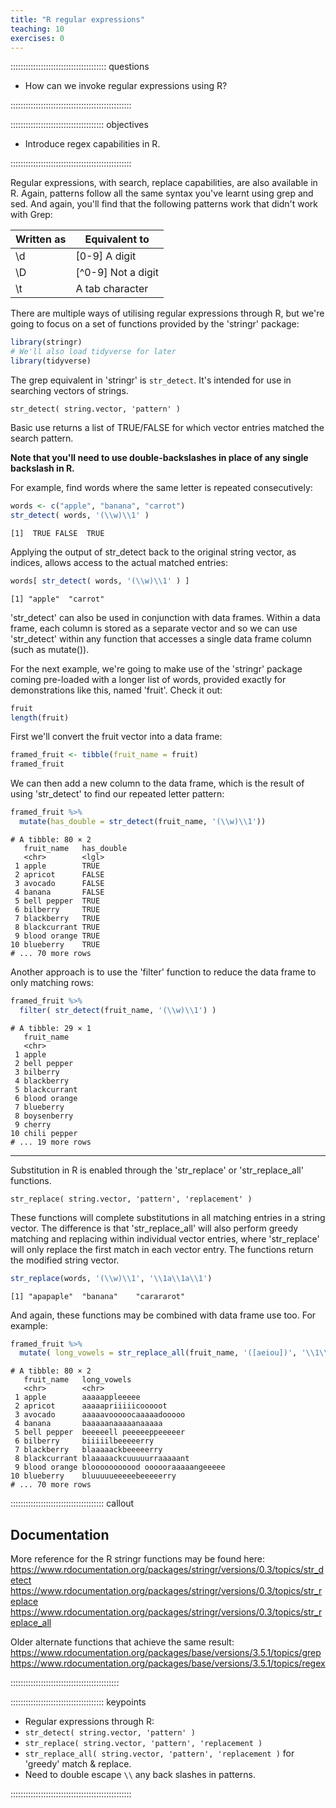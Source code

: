```yaml
---
title: "R regular expressions"
teaching: 10
exercises: 0
---
```

  
:::::::::::::::::::::::::::::::::::::: questions 

- How can we invoke regular expressions using R?

::::::::::::::::::::::::::::::::::::::::::::::::
  
::::::::::::::::::::::::::::::::::::: objectives

- Introduce regex capabilities in R.

::::::::::::::::::::::::::::::::::::::::::::::::
  
  
Regular expressions, with search, replace capabilities, are also available in R.
Again, patterns follow all the same syntax you've learnt using grep and sed.
And again, you'll find that the following patterns work that didn't work with Grep:  
  
Written as | Equivalent to
----|----
\\d | [0-9] A digit
\\D | [^0-9] Not a digit
\\t | A tab character

  
There are multiple ways of utilising regular expressions through R, but we're going to focus on
a set of functions provided by the 'stringr' package:  

~~~r
library(stringr)
# We'll also load tidyverse for later
library(tidyverse)
~~~
  
The grep equivalent in 'stringr' is `str_detect`. It's intended for use in searching vectors of strings.  

```str_detect( string.vector, 'pattern' )```  

Basic use returns a list of TRUE/FALSE for which vector entries matched the search pattern.  
  
**Note that you'll need to use double-backslashes in place of any single backslash in R.**  
  
For example, find words where the same letter is repeated consecutively:  

~~~r
words <- c("apple", "banana", "carrot")
str_detect( words, '(\\w)\\1' )
~~~

~~~output
[1]  TRUE FALSE  TRUE
~~~


Applying the output of str_detect back to the original string vector, as indices, allows access to the actual matched entries:  

~~~r
words[ str_detect( words, '(\\w)\\1' ) ]
~~~

~~~output
[1] "apple"  "carrot"
~~~
  
  
'str_detect' can also be used in conjunction with data frames. Within a data frame, each column is stored as a separate vector
and so we can use 'str_detect' within any function that accesses a single data frame column (such as mutate()).  
  
For the next example, we're going to make use of the 'stringr' package coming pre-loaded with a longer list of words, provided 
exactly for demonstrations like this, named 'fruit'.  Check it out:  

~~~r
fruit
length(fruit)
~~~
  
First we'll convert the fruit vector into a data frame:  
  
~~~r
framed_fruit <- tibble(fruit_name = fruit)
framed_fruit
~~~
  
We can then add a new column to the data frame, which is the result of using 'str_detect' to find our repeated letter pattern:  
  
~~~r
framed_fruit %>% 
  mutate(has_double = str_detect(fruit_name, '(\\w)\\1'))
~~~
  
~~~output
# A tibble: 80 × 2
   fruit_name   has_double
   <chr>        <lgl>     
 1 apple        TRUE      
 2 apricot      FALSE     
 3 avocado      FALSE     
 4 banana       FALSE     
 5 bell pepper  TRUE      
 6 bilberry     TRUE      
 7 blackberry   TRUE      
 8 blackcurrant TRUE      
 9 blood orange TRUE      
10 blueberry    TRUE      
# ... 70 more rows
~~~
  
Another approach is to use the 'filter' function to reduce the data frame to only matching rows:  
  
~~~r
framed_fruit %>% 
  filter( str_detect(fruit_name, '(\\w)\\1') )
~~~
  
~~~output
# A tibble: 29 × 1
   fruit_name  
   <chr>       
 1 apple       
 2 bell pepper 
 3 bilberry    
 4 blackberry  
 5 blackcurrant
 6 blood orange
 7 blueberry   
 8 boysenberry 
 9 cherry      
10 chili pepper
# ... 19 more rows
~~~  
  
  
---
  

Substitution in R is enabled through the 'str_replace' or 'str_replace_all' functions.  

```str_replace( string.vector, 'pattern', 'replacement' )```  
  
These functions will complete substitutions in all matching entries in a string vector. 
The difference is that 'str_replace_all' will also perform greedy matching and replacing within
individual vector entries, where 'str_replace' will only replace the first match in each vector
entry.  The functions return the modified string vector.
  
~~~r
str_replace(words, '(\\w)\\1', '\\1a\\1a\\1')
~~~
  
~~~output
[1] "apapaple"  "banana"    "carararot"
~~~
  
And again, these functions may be combined with data frame use too.  For example:  
  
~~~r
framed_fruit %>% 
  mutate( long_vowels = str_replace_all(fruit_name, '([aeiou])', '\\1\\1\\1\\1\\1') )
~~~  
  
~~~output
# A tibble: 80 × 2
   fruit_name   long_vowels                     
   <chr>        <chr>                           
 1 apple        aaaaappleeeee                   
 2 apricot      aaaaapriiiiicooooot             
 3 avocado      aaaaavooooocaaaaadooooo         
 4 banana       baaaaanaaaaanaaaaa              
 5 bell pepper  beeeeell peeeeeppeeeeer         
 6 bilberry     biiiiilbeeeeerry                
 7 blackberry   blaaaaackbeeeeerry              
 8 blackcurrant blaaaaackcuuuuurraaaaant        
 9 blood orange blooooooooood oooooraaaaangeeeee
10 blueberry    bluuuuueeeeebeeeeerry           
# ... 70 more rows
~~~
    
  
::::::::::::::::::::::::::::::::::::: callout

## Documentation  

More reference for the R stringr functions may be found here:    
https://www.rdocumentation.org/packages/stringr/versions/0.3/topics/str_detect  
https://www.rdocumentation.org/packages/stringr/versions/0.3/topics/str_replace  
https://www.rdocumentation.org/packages/stringr/versions/0.3/topics/str_replace_all  
  
Older alternate functions that achieve the same result:  
https://www.rdocumentation.org/packages/base/versions/3.5.1/topics/grep  
https://www.rdocumentation.org/packages/base/versions/3.5.1/topics/regex  
  
:::::::::::::::::::::::::::::::::::::::::::  
  
  
::::::::::::::::::::::::::::::::::::: keypoints 

- Regular expressions through R:
- ```str_detect( string.vector, 'pattern' )```
- ```str_replace( string.vector, 'pattern', 'replacement )```
- ```str_replace_all( string.vector, 'pattern', 'replacement )``` for 'greedy' match & replace.
- Need to double escape ```\\``` any back slashes in patterns.

::::::::::::::::::::::::::::::::::::::::::::::::
  

[r-markdown]: https://rmarkdown.rstudio.com/
